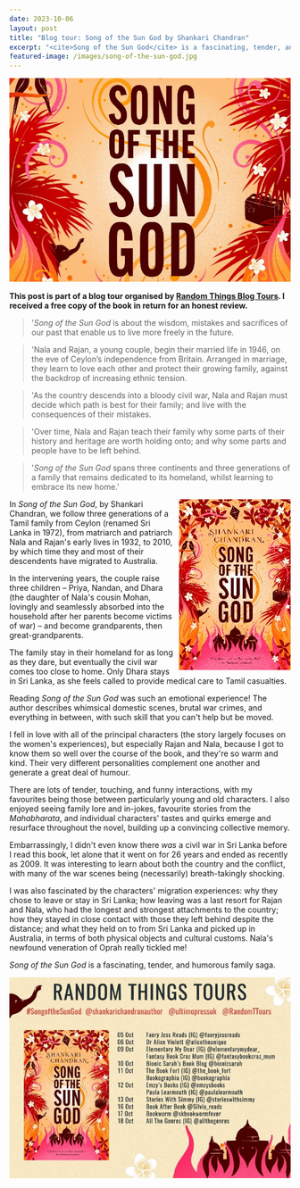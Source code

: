 ```yaml
---
date: 2023-10-06
layout: post
title: "Blog tour: Song of the Sun God by Shankari Chandran"
excerpt: "<cite>Song of the Sun God</cite> is a fascinating, tender, and humorous family saga."
featured-image: /images/song-of-the-sun-god.jpg
---
```


![Song of the Sun God](/images/song-of-the-sun-god.jpg)

**This post is part of a blog tour organised by [Random Things Blog Tours](http://randomthingsthroughmyletterbox.blogspot.com/p/services-to-publishers-authors-blog.html). I received a free copy of the book in return for an honest review.**

> '<cite>Song of the Sun God</cite> is about the wisdom, mistakes and sacrifices of our past that enable us to live more freely in the future.

> 'Nala and Rajan, a young couple, begin their married life in 1946, on the eve of Ceylon’s independence from Britain. Arranged in marriage, they learn to love each other and protect their growing family, against the backdrop of increasing ethnic tension.

> 'As the country descends into a bloody civil war, Nala and Rajan must decide which path is best for their family; and live with the consequences of their mistakes.

> 'Over time, Nala and Rajan teach their family why some parts of their history and heritage are worth holding onto; and why some parts and people have to be left behind.

> '<cite>Song of the Sun God</cite> spans three continents and three generations of a family that remains dedicated to its homeland, whilst learning to embrace its new home.'

<img src="/images/song-of-the-sun-god-200.jpg" alt="Song of the Sun God" style="float: right; margin-bottom: 10px; margin-left: 10px;">

In <cite>Song of the Sun God</cite>, by Shankari Chandran, we follow three generations of a Tamil family from Ceylon (renamed Sri Lanka in 1972), from matriarch and patriarch Nala and Rajan's early lives in 1932, to 2010, by which time they and most of their descendents have migrated to Australia.

In the intervening years, the couple raise three children &ndash; Priya, Nandan, and Dhara (the daughter of Nala's cousin Mohan, lovingly and seamlessly absorbed into the household after her parents become victims of war) &ndash; and become grandparents, then great-grandparents.

The family stay in their homeland for as long as they dare, but eventually the civil war comes too close to home. Only Dhara stays in Sri Lanka, as she feels called to provide medical care to Tamil casualties.

Reading <cite>Song of the Sun God</cite> was such an emotional experience! The author describes whimsical domestic scenes, brutal war crimes, and everything in between, with such skill that you can't help but be moved.

I fell in love with all of the principal characters (the story largely focuses on the women's experiences), but especially Rajan and Nala, because I got to know them so well over the course of the book, and they're so warm and kind. Their very different personalities complement one another and generate a great deal of humour.

There are lots of tender, touching, and funny interactions, with my favourites being those between particularly young and old characters. I also enjoyed seeing family lore and in-jokes, favourite stories from the <cite>Mahabharata</cite>, and individual characters' tastes and quirks emerge and resurface throughout the novel, building up a convincing collective memory.

Embarrassingly, I didn't even know there *was* a civil war in Sri Lanka before I read this book, let alone that it went on for 26 years and ended as recently as 2009. It was interesting to learn about both the country and the conflict, with many of the war scenes being (necessarily) breath-takingly shocking.

I was also fascinated by the characters' migration experiences: why they chose to leave or stay in Sri Lanka; how leaving was a last resort for Rajan and Nala, who had the longest and strongest attachments to the country; how they stayed in close contact with those they left behind despite the distance; and what they held on to from Sri Lanka and picked up in Australia, in terms of both physical objects and cultural customs. Nala's newfound veneration of Oprah really tickled me!

<cite>Song of the Sun God</cite> is a fascinating, tender, and humorous family saga.

![Song of the Sun God blog tour banner](/images/song-of-the-sun-god-banner.jpg)